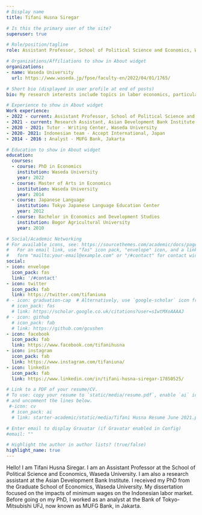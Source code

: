 ```yaml
---
# Display name
title: Tifani Husna Siregar

# Is this the primary user of the site?
superuser: true

# Role/position/tagline
role: Assistant Professor, School of Political Science and Economics, Waseda University

# Organizations/Affiliations to show in About widget
organizations:
- name: Waseda University
  url: https://www.waseda.jp/fpse/faculty-en/2022/04/01/1765/

# Short bio (displayed in user profile at end of posts)
bio: My research interests include topics in labor economics, particularly minimum wages and it's impact on labor market outcomes.

# Experience to show in About widget
Work experience:
- 2022 - current: Assistant Professor, School of Political Science and Economics, Waseda University
- 2021 - current: Research Assistant, Asian Development Bank Institute
- 2020 - 2021: Tutor - Writing Center, Waseda University
- 2020- 2021: Indonesian team - Accept International, Japan
- 2014 - 2016 : Analyst - MUFG Bank, Jakarta

# Education to show in About widget
education:
  courses:
  - course: PhD in Economics
    institution: Waseda University
    year: 2022
  - course: Master of Arts in Economics
    institution: Waseda University
    year: 2014
  - course: Japanese Language
    institution: Tokyo Japanese Language Education Center
    year: 2012  
  - course: Bachelor in Economics and Development Studies
    institution: Bogor Agricultural University
    year: 2010

# Social/Academic Networking
# For available icons, see: https://sourcethemes.com/academic/docs/page-builder/#icons
#   For an email link, use "fas" icon pack, "envelope" icon, and a link in the
#   form "mailto:your-email@example.com" or "/#contact" for contact widget.
social:
- icon: envelope
  icon_pack: fas
  link: '/#contact'
- icon: twitter
  icon_pack: fab
  link: https://twitter.com/tifaniuna
# - icon: graduation-cap  # Alternatively, use `google-scholar` icon from `ai` icon pack
  # icon_pack: fas
  # link: https://scholar.google.co.uk/citations?user=sIwtMXoAAAAJ
# - icon: github
  # icon_pack: fab
  # link: https://github.com/gcushen
- icon: facebook
  icon_pack: fab
  link: https://www.facebook.com/tifanihusna
- icon: instagram
  icon_pack: fab
  link: https://www.instagram.com/tifaniuna/
- icon: linkedin
  icon_pack: fab
  link: https://www.linkedin.com/in/tifani-husna-siregar-17850525/

# Link to a PDF of your resume/CV.
# To use: copy your resume to `static/media/resume.pdf`, enable `ai` icons in `params.toml`, 
# and uncomment the lines below.
 #-icon: cv
  # icon_pack: ai
  # link: starter-academic/static/media/Tifani Husna Resume June 2021.pdf

# Enter email to display Gravatar (if Gravatar enabled in Config)
#email: ""

# Highlight the author in author lists? (true/false)
highlight_name: true
---
```


Hello! I am Tifani Husna Siregar. I am an Assistant Professor at the School of Political Science and Economics, Waseda University. I am also a research assistant at the Asian Development Bank Institute. I received my PhD from the Graduate School of Economics, Waseda University. My dissertation focused on the impacts of minimum wages on the Indonesian labor market. Before going on my PhD, I worked as an analyst at the Bank of Tokyo-Mitsubishi UFJ, now known as MUFG Bank, in Jakarta. 
